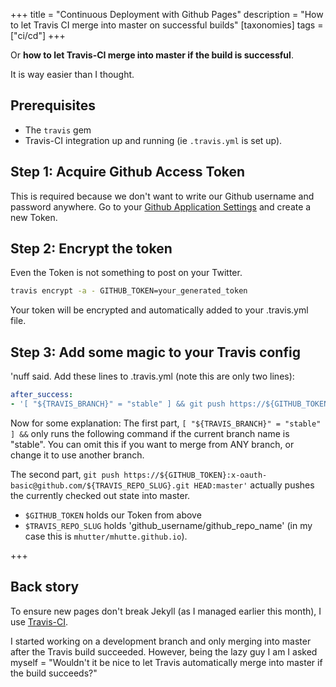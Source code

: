 +++
title = "Continuous Deployment with Github Pages"
description = "How to let Travis CI merge into master on successful builds"
[taxonomies]
tags = ["ci/cd"]
+++

Or **how to let Travis-CI merge into master if the build is successful**.

It is way easier than I thought.


## Prerequisites
* The `travis` gem
* Travis-CI integration up and running (ie `.travis.yml` is set up).


## Step 1: Acquire Github Access Token
This is required because we don't want to write our Github username and password anywhere.
Go to your [Github Application Settings](https://github.com/settings/applications) and create a new Token.


## Step 2: Encrypt the token
Even the Token is not something to post on your Twitter.

```bash
travis encrypt -a - GITHUB_TOKEN=your_generated_token
```

Your token will be encrypted and automatically added to your .travis.yml file.


## Step 3: Add some magic to your Travis config
'nuff said. Add these lines to .travis.yml (note this are only two lines):

```yaml
after_success:
- '[ "${TRAVIS_BRANCH}" = "stable" ] && git push https://${GITHUB_TOKEN}:x-oauth-basic@github.com/${TRAVIS_REPO_SLUG}.git HEAD:master'
```

Now for some explanation:
The first part, `[ "${TRAVIS_BRANCH}" = "stable" ] &&` only runs the following command if the current branch name is "stable". You can omit this if you want to merge from ANY branch, or change it to use another branch.

The second part, `git push https://${GITHUB_TOKEN}:x-oauth-basic@github.com/${TRAVIS_REPO_SLUG}.git HEAD:master'` actually pushes the currently checked out state into master.
* `$GITHUB_TOKEN` holds our Token from above
* `$TRAVIS_REPO_SLUG` holds 'github_username/github_repo_name' (in my case this is `mhutter/mhutte.github.io`).

+++

## Back story

To ensure new pages don't break Jekyll (as I managed earlier this month), I use [Travis-CI](https://travis-ci.org/).

I started working on a development branch and only merging into master after the Travis build succeeded. However, being the lazy guy I am I asked myself = "Wouldn't it be nice to let Travis automatically merge into master if the build succeeds?"
